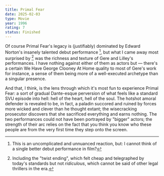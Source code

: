 ```yaml
---
title: Primal Fear
date: 2025-02-03
type: Movie
year: 1996
rating: 7
status: Finished
---
```


Of course Primal Fear's legacy is (justifiably) dominated by Edward Norton's insanely talented debut performance [^1], but what I came away most surprised by [^2] was the richness and texture of Gere and Lilley's performances. I have nothing against either of them as actors but — there's a certain We Have George Clooney At Home quality to most of Gere's work for instance, a sense of them being more of a well-executed archetype than a singular presence.

And that, I think, is the lens through which it's most fun to experience Primal Fear: a sort of gradual Dante-esque perversion of what feels like a standard SVU episode into hell: hell of the heart, hell of the soul. The hotshot amoral defender is revealed to be, in fact, a paladin succored and ruined by forces more wicked and clever than he thought extant; the wisecracking prosecutor discovers that she sacrificed everything and earns nothing. The two performances could not have been portrayed by "bigger" actors; the strength of their arc relies on the fact that you think you know who these people are from the very first time they step onto the screen.

[^1]: This is an uncomplicated and unnuanced reaction, but: I cannot think of a single better debut performance in film?
[^2]: Including the "twist ending", which felt cheap and telegraphed by today's standards but not _ridiculous_, which cannot be said of other legal thrillers in the era.
